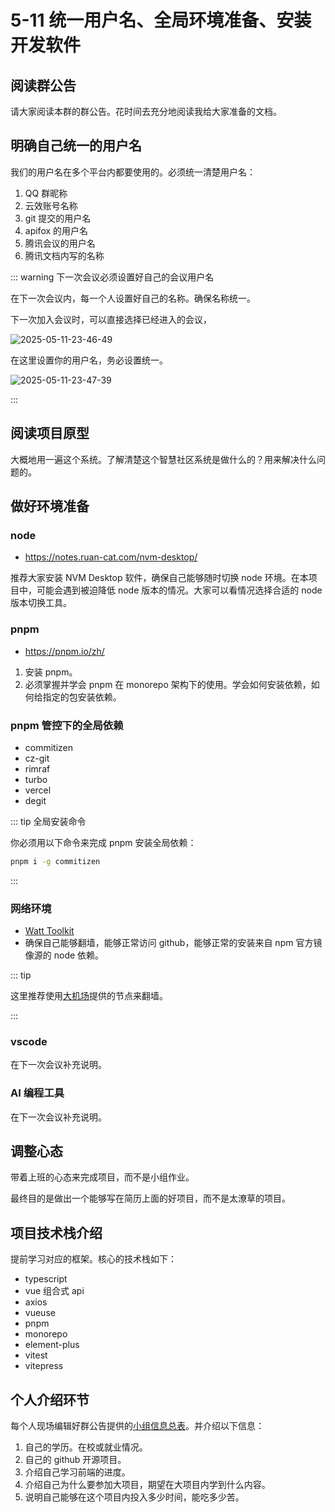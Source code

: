 # 5-11 统一用户名、全局环境准备、安装开发软件

## 阅读群公告

请大家阅读本群的群公告。花时间去充分地阅读我给大家准备的文档。

## 明确自己统一的用户名

我们的用户名在多个平台内都要使用的。必须统一清楚用户名：

1. QQ 群昵称
2. 云效账号名称
3. git 提交的用户名
4. apifox 的用户名
5. 腾讯会议的用户名
6. 腾讯文档内写的名称

::: warning 下一次会议必须设置好自己的会议用户名

在下一次会议内，每一个人设置好自己的名称。确保名称统一。

下一次加入会议时，可以直接选择已经进入的会议，

![2025-05-11-23-46-49](https://s2.loli.net/2025/05/11/xnVKeHuLq2Zhdtk.png)

在这里设置你的用户名，务必设置统一。

![2025-05-11-23-47-39](https://s2.loli.net/2025/05/11/NtdmnZzW3Oyge84.png)

:::

## 阅读项目原型

大概地用一遍这个系统。了解清楚这个智慧社区系统是做什么的？用来解决什么问题的。

## 做好环境准备

### node

- https://notes.ruan-cat.com/nvm-desktop/

推荐大家安装 NVM Desktop 软件，确保自己能够随时切换 node 环境。在本项目中，可能会遇到被迫降低 node 版本的情况。大家可以看情况选择合适的 node 版本切换工具。

### pnpm

- https://pnpm.io/zh/

1. 安装 pnpm。
2. 必须掌握并学会 pnpm 在 monorepo 架构下的使用。学会如何安装依赖，如何给指定的包安装依赖。

### pnpm 管控下的全局依赖

- commitizen
- cz-git
- rimraf
- turbo
- vercel
- degit

::: tip 全局安装命令

你必须用以下命令来完成 pnpm 安装全局依赖：

```bash
pnpm i -g commitizen
```

:::

### 网络环境

- [Watt Toolkit](https://steampp.net/)
- 确保自己能够翻墙，能够正常访问 github，能够正常的安装来自 npm 官方镜像源的 node 依赖。

::: tip

这里推荐使用[大机场](https://bigairport-mirror.com/)提供的节点来翻墙。

:::

### vscode

在下一次会议补充说明。

### AI 编程工具

在下一次会议补充说明。

## 调整心态

带着上班的心态来完成项目，而不是小组作业。

最终目的是做出一个能够写在简历上面的好项目，而不是太潦草的项目。

## 项目技术栈介绍

提前学习对应的框架。核心的技术栈如下：

- typescript
- vue 组合式 api
- axios
- vueuse
- pnpm
- monorepo
- element-plus
- vitest
- vitepress

## 个人介绍环节

每个人现场编辑好群公告提供的[小组信息总表](https://docs.qq.com/sheet/DTURndGZLenZzV05h)。并介绍以下信息：

1. 自己的学历。在校或就业情况。
2. 自己的 github 开源项目。
3. 介绍自己学习前端的进度。
4. 介绍自己为什么要参加大项目，期望在大项目内学到什么内容。
5. 说明自己能够在这个项目内投入多少时间，能吃多少苦。

